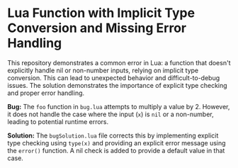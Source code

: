 # Lua Function with Implicit Type Conversion and Missing Error Handling

This repository demonstrates a common error in Lua: a function that doesn't explicitly handle nil or non-number inputs, relying on implicit type conversion. This can lead to unexpected behavior and difficult-to-debug issues.  The solution demonstrates the importance of explicit type checking and proper error handling.

**Bug:** The `foo` function in `bug.lua` attempts to multiply a value by 2. However, it does not handle the case where the input (`x`) is `nil` or a non-number, leading to potential runtime errors.

**Solution:** The `bugSolution.lua` file corrects this by implementing explicit type checking using `type(x)` and providing an explicit error message using the `error()` function. A nil check is added to provide a default value in that case.